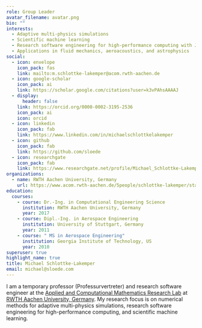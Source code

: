 ```yaml
---
role: Group Leader
avatar_filename: avatar.png
bio: ""
interests:
  - Adaptive multi-physics simulations
  - Scientific machine learning
  - Research software engineering for high-performance computing with Julia
  - Applications in fluid mechanics, aeroacoustics, and astrophysics
social:
  - icon: envelope
    icon_pack: fas
    link: mailto:m.schlottke-lakemper@acom.rwth-aachen.de
  - icon: google-scholar
    icon_pack: ai
    link: https://scholar.google.com/citations?user=k3vPAhsAAAAJ
  - display:
      header: false
    link: https://orcid.org/0000-0002-3195-2536
    icon_pack: ai
    icon: orcid
  - icon: linkedin
    icon_pack: fab
    link: https://www.linkedin.com/in/michaelschlottkelakemper
  - icon: github
    icon_pack: fab
    link: https://github.com/sloede
  - icon: researchgate
    icon_pack: fab
    link: https://www.researchgate.net/profile/Michael_Schlottke-Lakemper
organizations:
  - name: RWTH Aachen University, Germany
    url: https://www.acom.rwth-aachen.de/5people/schlottke-lakemper/start
education:
  courses:
    - course: Dr.-Ing. in Computational Engineering Science
      institution: RWTH Aachen University, Germany
      year: 2017
    - course: Dipl.-Ing. in Aerospace Engineering
      institution: University of Stuttgart, Germany
      year: 2011
    - course: " MS in Aerospace Engineering"
      institution: Georgia Institute of Technology, US
      year: 2010
superuser: true
highlight_name: true
title: Michael Schlottke-Lakemper
email: michael@sloede.com
---
```

I am a temporary professor (Professurvertreter) and research software engineer at the
[Applied and Computational Mathematics Research Lab](https://www.acom.rwth-aachen.de)
at
[RWTH Aachen University, Germany](https://www.rwth-aachen.de).
My research focus is on numerical methods for adaptive multi-physics
simulations, research software engineering for high-performance computing, and
scientific machine learning.
